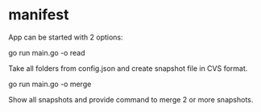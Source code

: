 # manifest


App can be started with 2 options: 

go run main.go -o read

Take all folders from config.json and create snapshot file in CVS format.

go run main.go -o merge

Show all snapshots and provide command to merge 2 or more snapshots.
